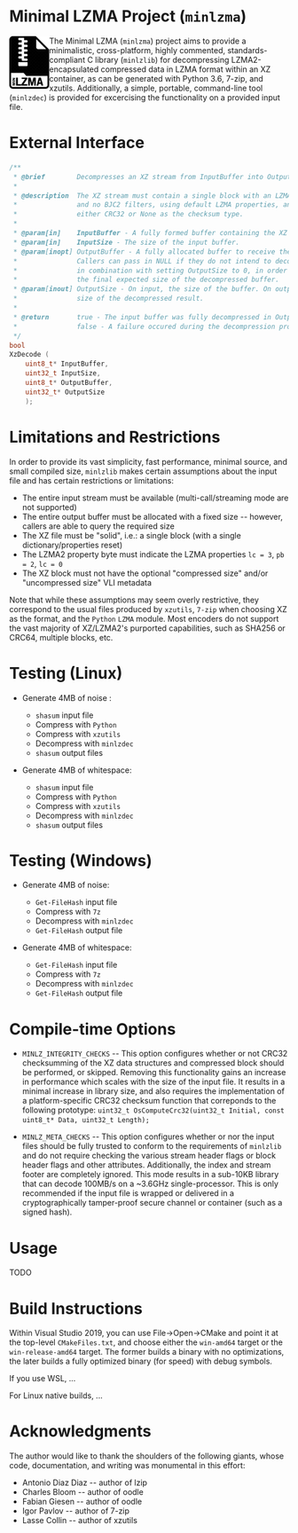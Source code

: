 # Minimal LZMA Project (`minlzma`)
[<img align="left" src="minlzma.png" width="72"/>](minlzma.png)
The Minimal LZMA (`minlzma`) project aims to provide a minimalistic, cross-platform, highly commented, standards-compliant C library (`minlzlib`) for decompressing LZMA2-encapsulated compressed data in LZMA format within an XZ container, as can be generated with Python 3.6, 7-zip, and xzutils. Additionally, a simple, portable, command-line tool (`minlzdec`) is provided for excercising the functionality on a provided input file.

# External Interface

~~~ c
/**
 * @brief        Decompresses an XZ stream from InputBuffer into OutputBuffer.
 *
 * @description  The XZ stream must contain a single block with an LZMA2 filter
 *               and no BJC2 filters, using default LZMA properties, and using
 *               either CRC32 or None as the checksum type.
 *
 * @param[in]    InputBuffer - A fully formed buffer containing the XZ stream.
 * @param[in]    InputSize - The size of the input buffer.
 * @param[inopt] OutputBuffer - A fully allocated buffer to receive the output.
 *               Callers can pass in NULL if they do not intend to decompress,
 *               in combination with setting OutputSize to 0, in order to query
 *               the final expected size of the decompressed buffer.
 * @param[inout] OutputSize - On input, the size of the buffer. On output, the
 *               size of the decompressed result.
 *
 * @return       true - The input buffer was fully decompressed in OutputBuffer
 *               false - A failure occured during the decompression process.
 */
bool
XzDecode (
    uint8_t* InputBuffer,
    uint32_t InputSize,
    uint8_t* OutputBuffer,
    uint32_t* OutputSize
    );
~~~

# Limitations and Restrictions
In order to provide its vast simplicity, fast performance, minimal source, and small compiled size, `minlzlib` makes certain assumptions about the input file and has certain restrictions or limitations:

* The entire input stream must be available (multi-call/streaming mode are not supported)
* The entire output buffer must be allocated with a fixed size -- however, callers are able to query the required size
* The XZ file must be "solid", i.e.: a single block (with a single dictionary/properties reset)
* The LZMA2 property byte must indicate the LZMA properties `lc = 3`, `pb = 2`, `lc = 0`
* The XZ block must not have the optional "compressed size" and/or "uncompressed size" VLI metadata

Note that while these assumptions may seem overly restrictive, they correspond to the usual files produced by `xzutils`, `7-zip` when choosing XZ as the format, and the `Python` `LZMA` module. Most encoders do not support the vast majority of XZ/LZMA2's purported capabilities, such as SHA256 or CRC64, multiple blocks, etc.

# Testing (Linux)

* Generate 4MB of noise :
  - `shasum` input file
  - Compress with `Python`
  - Compress with `xzutils`
  - Decompress with `minlzdec`
  - `shasum` output files
  
* Generate 4MB of whitespace:
  - `shasum` input file
  - Compress with `Python`
  - Compress with `xzutils`
  - Decompress with `minlzdec`
  - `shasum` output files

# Testing (Windows)

* Generate 4MB of noise:
  - `Get-FileHash` input file
  - Compress with `7z`
  - Decompress with `minlzdec`
  - `Get-FileHash` output file
  
* Generate 4MB of whitespace:
  - `Get-FileHash` input file
  - Compress with `7z`
  - Decompress with `minlzdec`
  - `Get-FileHash` output file

# Compile-time Options
* `MINLZ_INTEGRITY_CHECKS` -- This option configures whether or not CRC32 checksumming of the XZ data structures and compressed block should be performed, or skipped. Removing this functionality gains an increase in performance which scales with the size of the input file. It results in a minimal increase in library size, and also requires the implementation of a platform-specific CRC32 checksum function that correponds to the following prototype: `uint32_t OsComputeCrc32(uint32_t Initial, const uint8_t* Data, uint32_t Length);`

* `MINLZ_META_CHECKS` -- This option configures whether or nor the input files should be fully trusted to conform to the requirements of `minlzlib` and do not require checking the various stream header flags or block header flags and other attributes. Additionally, the index and stream footer are completely ignored. This mode results in a sub-10KB library that can decode 100MB/s on a ~3.6GHz single-processor. This is only recommended if the input file is wrapped or delivered in a cryptographically tamper-proof secure channel or container (such as a signed hash).

# Usage
TODO

# Build Instructions
Within Visual Studio 2019, you can use File->Open->CMake and point it at the top-level `CMakeFiles.txt`, and choose either the `win-amd64` target or the `win-release-amd64` target. The former builds a binary with no optimizations, the later builds a fully optimized binary (for speed) with debug symbols.

If you use WSL, ...

For Linux native builds, ...

# Acknowledgments
The author would like to thank the shoulders of the following giants, whose code, documentation, and writing was monumental in this effort:

* Antonio Diaz Diaz -- author of lzip
* Charles Bloom -- author of oodle
* Fabian Giesen -- author of oodle
* Igor Pavlov -- author of 7-zip
* Lasse Collin -- author of xzutils
